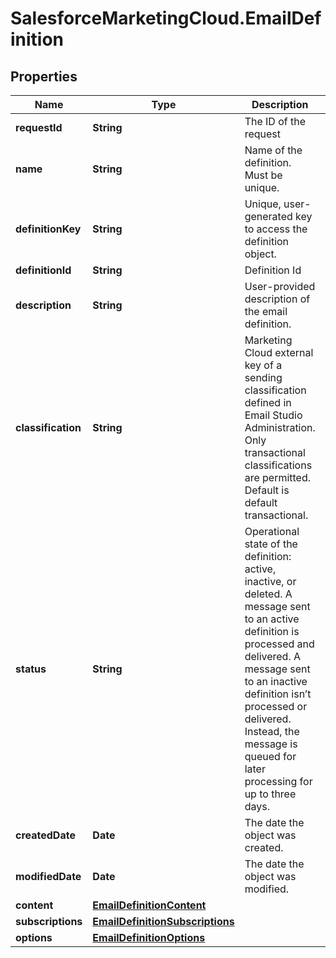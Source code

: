 # SalesforceMarketingCloud.EmailDefinition

## Properties
Name | Type | Description | Notes
------------ | ------------- | ------------- | -------------
**requestId** | **String** | The ID of the request | [optional] 
**name** | **String** | Name of the definition. Must be unique. | 
**definitionKey** | **String** | Unique, user-generated key to access the definition object. | 
**definitionId** | **String** | Definition Id | [optional] 
**description** | **String** | User-provided description of the email definition. | [optional] 
**classification** | **String** | Marketing Cloud external key of a sending classification defined in Email Studio Administration. Only transactional classifications are permitted. Default is default transactional. | [optional] 
**status** | **String** | Operational state of the definition: active, inactive, or deleted. A message sent to an active definition is processed and delivered. A message sent to an inactive definition isn’t processed or delivered. Instead, the message is queued for later processing for up to three days. | [optional] 
**createdDate** | **Date** | The date the object was created. | [optional] 
**modifiedDate** | **Date** | The date the object was modified. | [optional] 
**content** | [**EmailDefinitionContent**](EmailDefinitionContent.md) |  | 
**subscriptions** | [**EmailDefinitionSubscriptions**](EmailDefinitionSubscriptions.md) |  | 
**options** | [**EmailDefinitionOptions**](EmailDefinitionOptions.md) |  | [optional] 


